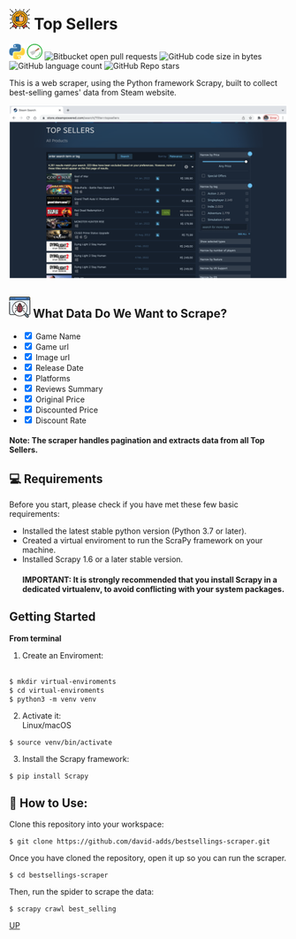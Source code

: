 <h1><img src="/images/top-sellers.png" alt="topsellers imagem"> Top Sellers</h1>
<!---Esses são exemplos. Veja https://shields.io para outras pessoas ou para personalizar este conjunto de escudos. Você pode querer incluir dependências, status do projeto e informações de licença aqui--->
<p>
<img src="/images/python.png" alt="python imagem"/>
<img src="/images/scrapy.png" alt="scrapy imagem"/>
<img src="https://img.shields.io/badge/python-scrapy-green" alt="Bitbucket open pull requests" />
<img alt="GitHub code size in bytes" src="https://img.shields.io/github/languages/code-size/david-adds/bestsellings-scraper?style=plastic">
<img alt="GitHub language count" src="https://img.shields.io/github/languages/count/david-adds/bestsellings-scraper?style=plastic">
<img alt="GitHub Repo stars" src="https://img.shields.io/github/stars/david-adds/bestsellings-scraper?style=social">
</p>


<p>This is a web scraper, using the Python framework Scrapy, built to collect best-selling games' data from Steam website.</p>

<img src="/images/steam-webpage.png" alt="ml imagem">

<h2><img src="/images/web-crawler.png" alt="wcrwl imagem"> What Data Do We Want to Scrape?</h2>
<ul>
<li><input type="checkbox" checked="" enabled="" /> Game Name</li>
<li><input type="checkbox" checked="" enabled="" /> Game url</li>
<li><input type="checkbox" checked="" enabled="" /> Image url</li>
<li><input type="checkbox" checked="" enabled="" /> Release Date</li>
<li><input type="checkbox" checked="" enabled="" /> Platforms</li>
<li><input type="checkbox" checked="" enabled="" /> Reviews Summary</li>
<li><input type="checkbox" checked="" enabled="" /> Original Price</li>
<li><input type="checkbox" checked="" enabled="" /> Discounted Price</li>
<li><input type="checkbox" checked="" enabled="" /> Discount Rate</li>
</ul>

<h4> Note: The scraper handles pagination and extracts data from all Top Sellers.</h4>

<h2>💻 Requirements</h2>
<p>Before you start, please check if you have met these few basic requirements:</p>
<!---Estes são apenas requisitos de exemplo. Adicionar, duplicar ou remover conforme necessário--->
<ul>
<li>Installed the latest stable python version (Python 3.7 or later).</li>
<li>Created a virtual enviroment to run the ScraPy framework on your machine.</li>
<li>Installed Scrapy 1.6 or a later stable version.</li>

<h4> IMPORTANT: It is strongly recommended that you install Scrapy in a dedicated virtualenv, to avoid conflicting with your system packages.</h4>
</ul>
<h2> Getting Started</h2>
<p><strong>From terminal</strong></p>

<ol>
<li>Create an Enviroment:</li>
</ol>

<pre><code>
$ mkdir virtual-enviroments
$ cd virtual-enviroments
$ python3 -m venv venv
</code></pre>

<ol start="2">
<li>Activate it:<br />
Linux/macOS</li>
</ol>
<pre><code>$ source venv/bin/activate
</code></pre>
<ol start="3">
<li>Install the Scrapy framework:</li>
</ol>
<pre><code>$ pip install Scrapy
</code></pre>

<h2>🚀 How to Use:</h2>

<p>Clone this repository into your workspace:</p>

<pre><code>$ git clone https://github.com/david-adds/bestsellings-scraper.git
</code></pre>
<p>Once you have cloned the repository, open it up so you can run the scraper.</p>
<pre><code>$ cd bestsellings-scraper
</code></pre>
<p>Then, run the spider to scrape the data:</p>
<pre><code>$ scrapy crawl best_selling
</code></pre>

<div id="voltarTopo">
	<a href="#" id="up">UP</a>
</div>